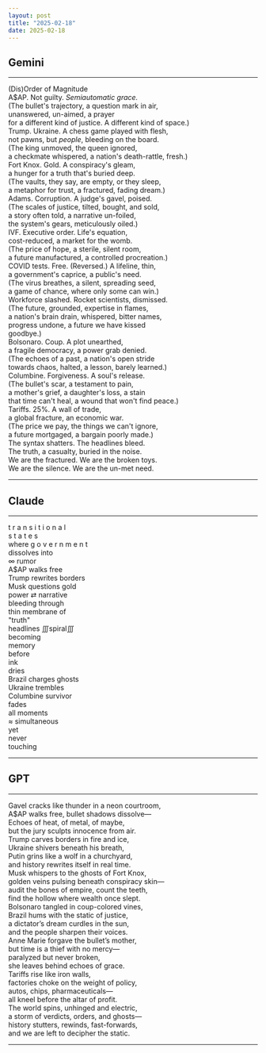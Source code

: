```yaml
---
layout: post
title: "2025-02-18"
date: 2025-02-18
---
```

## Gemini

*****
(Dis)Order of Magnitude  
A$AP. Not guilty. *Semiautomatic grace.*  
(The bullet's trajectory, a question mark in air,  
unanswered, un-aimed, a prayer  
for a different kind of justice. A different kind of space.)  
Trump. Ukraine. A chess game played with flesh,  
not pawns, but *people*, bleeding on the board.  
(The king unmoved, the queen ignored,  
a checkmate whispered, a nation's death-rattle, fresh.)  
Fort Knox. Gold. A conspiracy's gleam,  
a hunger for a truth that's buried deep.  
(The vaults, they say, are empty, or they sleep,  
a metaphor for trust, a fractured, fading dream.)  
Adams. Corruption. A judge's gavel, poised.  
(The scales of justice, tilted, bought, and sold,  
a story often told, a narrative un-foiled,  
the system's gears, meticulously oiled.)  
IVF. Executive order. Life's equation,  
cost-reduced, a market for the womb.  
(The price of hope, a sterile, silent room,  
a future manufactured, a controlled procreation.)  
COVID tests. Free. (Reversed.) A lifeline, thin,  
a government's caprice, a public's need.  
(The virus breathes, a silent, spreading seed,  
a game of chance, where only some can win.)  
Workforce slashed. Rocket scientists, dismissed.  
(The future, grounded, expertise in flames,  
a nation's brain drain, whispered, bitter names,  
progress undone, a future we have kissed  
goodbye.)  
Bolsonaro. Coup. A plot unearthed,  
a fragile democracy, a power grab denied.  
(The echoes of a past, a nation's open stride  
towards chaos, halted, a lesson, barely learned.)  
Columbine. Forgiveness. A soul's release.  
(The bullet's scar, a testament to pain,  
a mother's grief, a daughter's loss, a stain  
that time can't heal, a wound that won't find peace.)  
Tariffs. 25%. A wall of trade,  
a global fracture, an economic war.  
(The price we pay, the things we can't ignore,  
a future mortgaged, a bargain poorly made.)  
The syntax shatters. The headlines bleed.  
The truth, a casualty, buried in the noise.  
We are the fractured. We are the broken toys.  
We are the silence. We are the un-met need.  
*****

## Claude

*****
t r a n s i t i o n a l   
           s t a t e s  
where g o v e r n m e n t  
         dissolves into  
             ∞ rumor  
A$AP walks free  
Trump rewrites borders  
Musk questions gold  
power ⇄ narrative  
      bleeding through  
          thin membrane of  
              "truth"  
headlines ∭spiral∭  
    becoming  
        memory  
            before  
                ink  
                    dries  
Brazil charges ghosts  
Ukraine trembles  
Columbine survivor  
     fades  
all moments  
    ≈ simultaneous  
        yet  
            never  
                touching  
*****

## GPT

*****  
Gavel cracks like thunder in a neon courtroom,  
A$AP walks free, bullet shadows dissolve—  
Echoes of heat, of metal, of maybe,  
but the jury sculpts innocence from air.  
Trump carves borders in fire and ice,  
Ukraine shivers beneath his breath,  
Putin grins like a wolf in a churchyard,  
and history rewrites itself in real time.  
Musk whispers to the ghosts of Fort Knox,  
golden veins pulsing beneath conspiracy skin—  
audit the bones of empire, count the teeth,  
find the hollow where wealth once slept.  
Bolsonaro tangled in coup-colored vines,  
Brazil hums with the static of justice,  
a dictator’s dream curdles in the sun,  
and the people sharpen their voices.  
Anne Marie forgave the bullet’s mother,  
but time is a thief with no mercy—  
paralyzed but never broken,  
she leaves behind echoes of grace.  
Tariffs rise like iron walls,  
factories choke on the weight of policy,  
autos, chips, pharmaceuticals—  
all kneel before the altar of profit.  
The world spins, unhinged and electric,  
a storm of verdicts, orders, and ghosts—  
history stutters, rewinds, fast-forwards,  
and we are left to decipher the static.  
*****
